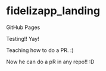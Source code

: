 # fidelizapp_landing
GitHub Pages

Testing!! Yay!

Teaching how to do a PR. :)

Now he can do a pR in any repo!! :D
